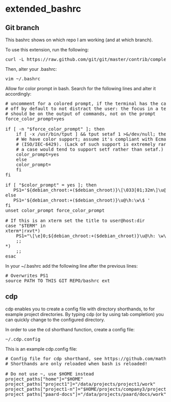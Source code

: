 # extended_bashrc
## Git branch
This bashrc shows on which repo I am working (and at which branch).

To use this extension, run the following:
<pre>
curl -L https://raw.github.com/git/git/master/contrib/completion/git-prompt.sh > ~/.git-prompt.sh
</pre>

Then, alter your .bashrc:

<pre>
vim ~/.bashrc
</pre>

Allow for color prompt in bash. Search for the following lines and alter it accordingly:
<pre>
# uncomment for a colored prompt, if the terminal has the capability; turned
# off by default to not distract the user: the focus in a terminal window
# should be on the output of commands, not on the prompt
force_color_prompt=yes

if [ -n "$force_color_prompt" ]; then
    if [ -x /usr/bin/tput ] && tput setaf 1 >&/dev/null; then
	# We have color support; assume it's compliant with Ecma-48
	# (ISO/IEC-6429). (Lack of such support is extremely rare, and such
	# a case would tend to support setf rather than setaf.)
	color_prompt=yes
    else
	color_prompt=
    fi
fi

if [ "$color_prompt" = yes ]; then
   PS1='${debian_chroot:+($debian_chroot)}\[\033[01;32m\]\u@\h\[\033[00m\]:\[\033[01;34m\]\w\[\033[00m\]\[\033[01;31m\]$(__git_ps1 "\n@%s")\[\033[00m\]\$ '
else
   PS1='${debian_chroot:+($debian_chroot)}\u@\h:\w\$ '
fi
unset color_prompt force_color_prompt

# If this is an xterm set the title to user@host:dir
case "$TERM" in
xterm*|rxvt*)
    PS1="\[\e]0;${debian_chroot:+($debian_chroot)}\u@\h: \w\a\]$PS1"
    ;;
*)
    ;;
esac
</pre>

In your ~/.bashrc add the following line after the previous lines:
<pre>
# Overwrites PS1
source PATH_TO_THIS_GIT_REPO/bashrc_ext
</pre>

## cdp 
cdp enables you to create a config file with directory shorthands, to for example project directories. 
By typing cdp <shorthand> (or by using tab completion) you can quickly change to the configured directory.

In order to use the cd shorthand function, create a config file:

<pre>
~/.cdp.config
</pre>

This is an example cdp.config file:

<pre>
# Config file for cdp shorthand, see https://github.com/mathijsdelangen/extended_bashrc
# Shorthands are only reloaded when bash is reloaded!

# Do not use ~, use $HOME instead
project_paths["home"]="$HOME"
project_paths["project1"]="/data/projects/project1/work"
project_paths["project1-n"]="$HOME/projects/company3/project1/Rxx"
project_paths["paard-docs"]="/data/projects/paard/docs/work"
</pre>


